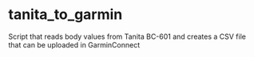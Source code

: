 # tanita_to_garmin
Script that reads body values from Tanita BC-601 and creates a CSV file that can be uploaded in GarminConnect
